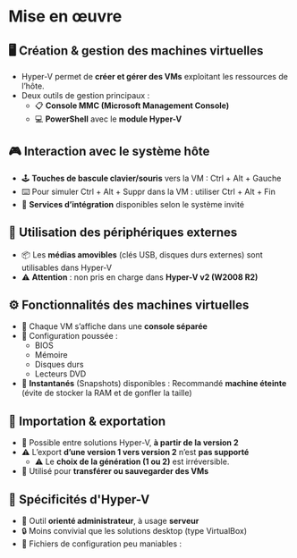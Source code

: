 # Mise en œuvre

## **🖥️ Création & gestion des machines virtuelles**

- Hyper-V permet de **créer et gérer des VMs** exploitant les ressources de l’hôte.
- Deux outils de gestion principaux :
  - 📋 **Console MMC (Microsoft Management Console)**
  - 💻 **PowerShell** avec le **module Hyper-V**



## **🎮 Interaction avec le système hôte**

- 🕹️ **Touches de bascule clavier/souris** vers la VM : Ctrl + Alt + Gauche
- ⌨️ Pour simuler Ctrl + Alt + Suppr dans la VM : utiliser Ctrl + Alt + Fin
- 🧰 **Services d’intégration** disponibles selon le système invité



## **🔌 Utilisation des périphériques externes**

- 📦 Les **médias amovibles** (clés USB, disques durs externes) sont utilisables dans Hyper-V
- ⚠️ **Attention** : non pris en charge dans **Hyper-V v2 (W2008 R2)**



## **⚙️ Fonctionnalités des machines virtuelles**

- 🧮 Chaque VM s’affiche dans une **console séparée**
- 🧬 Configuration poussée :
  - BIOS
  - Mémoire
  - Disques durs
  - Lecteurs DVD
- 📸 **Instantanés** (Snapshots) disponibles : Recommandé **machine éteinte** (évite de stocker la RAM et de gonfler la taille)



## **🔁 Importation & exportation**

- 🔄 Possible entre solutions Hyper-V, **à partir de la version 2**
- ⚠️ L’export **d’une version 1 vers version 2** n’est **pas supporté**
  - ⚠️ Le **choix de la génération (1 ou 2)** est irréversible.
- 📁 Utilisé pour **transférer ou sauvegarder des VMs**



## **🧩 Spécificités d'Hyper-V**

- 🧭 Outil **orienté administrateur**, à usage **serveur**
- 🔒 Moins convivial que les solutions desktop (type VirtualBox)
- 📂 Fichiers de configuration peu maniables :



